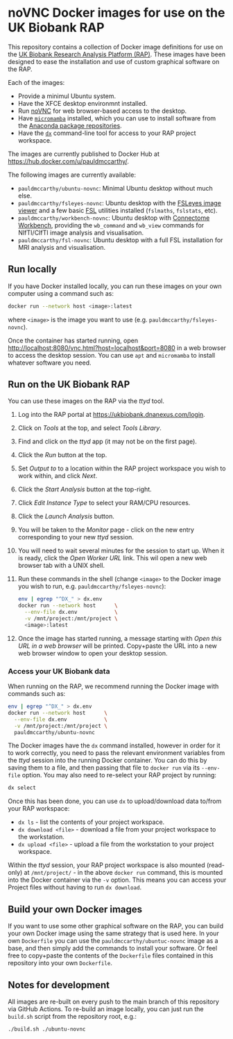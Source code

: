 # noVNC Docker images for use on the UK Biobank RAP

This repository contains a collection of Docker image definitions for use on the [UK Biobank Research Analysis Platform (RAP)](https://www.ukbiobank.ac.uk/use-our-data/research-analysis-platform/). These images have been designed to ease the installation and use of custom graphical software on the RAP.

Each of the images:

 - Provide a minimul Ubuntu system.
 - Have the XFCE desktop environmnt installed.
 - Run [noVNC](https://github.com/novnc/noVNC/) for web browser-based access to the desktop.
 - Have [`micromamba`](https://mamba.readthedocs.io/en/latest/user_guide/micromamba.html) installed, which you can use to install software from the [Anaconda package repositories](https://anaconda.org/).
 - Have the [`dx`](https://documentation.dnanexus.com/user/helpstrings-of-sdk-command-line-utilities) command-line tool for access to your RAP project workspace.

The images are currently published to Docker Hub at <https://hub.docker.com/u/pauldmccarthy/>.

The following images are currently available:
 - `pauldmccarthy/ubuntu-novnc`: Minimal Ubuntu desktop without much else.
 - `pauldmccarthy/fsleyes-novnc`: Ubuntu desktop with the [FSLeyes image viewer](https://fsl.fmrib.ox.ac.uk/fsl/docs/utilities/fsleyes.html) and a few basic [FSL](https://fsl.fmrib.ox.ac.uk/fsl/docs/) utilities installed (`fslmaths`, `fslstats`, etc).
 - `pauldmccarthy/workbench-novnc`: Ubuntu desktop with [Connectome Workbench](https://humanconnectome.org/software/connectome-workbench), providing the `wb_command` and `wb_view` commands for NIfTI/CIfTI image analysis and visualisation.
 - `pauldmccarthy/fsl-novnc`: Ubuntu desktop with a full FSL installation for MRI analysis and visualisation.


## Run locally

If you have Docker installed locally, you can run these images on your own computer using a command such as:

```bash
docker run --network host <image>:latest
```

where `<image>` is the image you want to use (e.g. `pauldmccarthy/fsleyes-novnc`).

Once the container has started running, open <http://localhost:8080/vnc.html?host=localhost&port=8080> in a web browser to access the desktop session. You can use `apt` and `micromamba` to install whatever software you need.


## Run on the UK Biobank RAP

You can use these images on the RAP via the _ttyd_ tool.

1.  Log into the RAP portal at <https://ukbiobank.dnanexus.com/login>.

2.  Click on _Tools_  at the top, and select _Tools Library_.

3.  Find and click on the _ttyd_ app (it may not be on the first page).

4.  Click the  _Run_ button at the top.

5.  Set _Output to_ to a location within the RAP project workspace you wish to work within, and click _Next_.

6.  Click the _Start Analysis_ button at the top-right.

7.  Click _Edit Instance Type_ to select your RAM/CPU resources.

8.  Click the _Launch Analysis_ button.

9.  You will be taken to the _Monitor_ page - click on the new entry corresponding to your new _ttyd_ session.

10. You will need to wait several minutes for the session to start up. When it is ready, click the _Open Worker URL_ link. This wil open a new web browser tab with a UNIX shell.

11. Run these commands in the shell (change `<image>` to the Docker image you wish to run, e.g. `pauldmccarthy/fsleyes-novnc`):
    ```bash
    env | egrep "^DX_" > dx.env
    docker run --network host      \
      --env-file dx.env            \
      -v /mnt/project:/mnt/project \
      <image>:latest
    ```

12. Once the image has started running, a message starting with _Open this URL in a web browser_ will be printed. Copy+paste the URL into a new web browser window to open your desktop session.

### Access your UK Biobank data

When running on the RAP, we recommend running the Docker image with commands such as:

```bash
env | egrep "^DX_" > dx.env
docker run --network host      \
  --env-file dx.env            \
  -v /mnt/project:/mnt/project \
  pauldmccarthy/ubuntu-novnc
```

The Docker images have the `dx` command installed, however in order for it to work correctly, you need to pass the relevant environment variables from the _ttyd_ session into the running Docker container. You can do this by saving them to a file, and then passing that file to `docker run` via its `--env-file` option. You may also need to re-select your RAP project by running:

```bash
dx select
```

Once this has been done, you can use `dx` to upload/download data to/from your RAP workspace:

 - `dx ls` - list the contents of your project workspace.
 - `dx download <file>` - download a file from your project workspace to the workstation.
 - `dx upload <file>` - upload a file from the workstation to your project workspace.

Within the _ttyd_ session, your RAP project workspace is also mounted (read-only) at `/mnt/project/` - in the above `docker run` command, this is mounted into the Docker container via the `-v` option. This means you can access your Project files without having to run `dx download`.


## Build your own Docker images


If you want to use some other graphical software on the RAP, you can build your own Docker image using the same strategy that is used here. In your own `Dockerfile` you can use the `pauldmccarthy/ubuntuc-novnc` image as a base, and then simply add the commands to install your software. Or feel free to copy+paste the contents of the `Dockerfile` files contained in this repository into your own `Dockerfile`.


## Notes for development

All images are re-built on every push to the main branch of this repository via GitHub Actions. To re-build an image locally, you can just run the `build.sh` script from the repository root, e.g.:

```bash
./build.sh ./ubuntu-novnc
```

